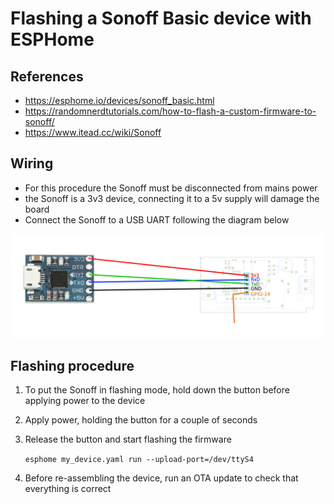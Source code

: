 # Flashing a Sonoff Basic device with ESPHome

## References

- <https://esphome.io/devices/sonoff_basic.html>
- <https://randomnerdtutorials.com/how-to-flash-a-custom-firmware-to-sonoff/>
- <https://www.itead.cc/wiki/Sonoff>

## Wiring

- For this procedure the Sonoff must be disconnected from mains power
- the Sonoff is a 3v3 device, connecting it to a 5v supply will damage the board
- Connect the Sonoff to a USB UART following the diagram below

![Sonoff Basic UART connection diagram](../images/sonoff_serial_connection.png)

## Flashing procedure

1. To put the Sonoff in flashing mode, hold down the button before applying power to the device
2. Apply power, holding the button for a couple of seconds
3. Release the button and start flashing the firmware

    `esphome my_device.yaml run --upload-port=/dev/ttyS4`

4. Before re-assembling the device, run an OTA update to check that everything is correct
